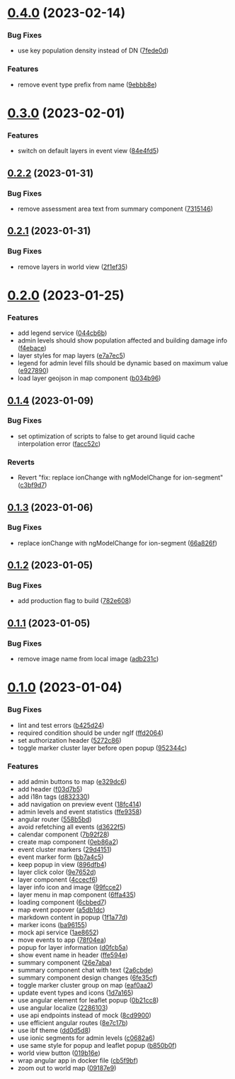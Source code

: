 # [0.4.0](https://github.com/rodekruis/ADA-UI/compare/v0.3.0...v0.4.0) (2023-02-14)


### Bug Fixes

* use key population density instead of DN ([7fede0d](https://github.com/rodekruis/ADA-UI/commit/7fede0d59d34d49a9df3b2b217a6e5ea2106d1ed))


### Features

* remove event type prefix from name ([9ebbb8e](https://github.com/rodekruis/ADA-UI/commit/9ebbb8ee67297741556fa19950ca171020c570fa))



# [0.3.0](https://github.com/rodekruis/ADA-UI/compare/v0.2.2...v0.3.0) (2023-02-01)


### Features

* switch on default layers in event view ([84e4fd5](https://github.com/rodekruis/ADA-UI/commit/84e4fd5771ff82b89f542aca16c85e49dbb2998f))



## [0.2.2](https://github.com/rodekruis/ADA-UI/compare/v0.2.1...v0.2.2) (2023-01-31)


### Bug Fixes

* remove assessment area text from summary component ([7315146](https://github.com/rodekruis/ADA-UI/commit/73151466f4d15614a931d19dabbf1a0398ebe75a))



## [0.2.1](https://github.com/rodekruis/ADA-UI/compare/v0.2.0...v0.2.1) (2023-01-31)


### Bug Fixes

* remove layers in world view ([2f1ef35](https://github.com/rodekruis/ADA-UI/commit/2f1ef35f6adbcf92d036717d7fa29b21ecfa74e9))



# [0.2.0](https://github.com/rodekruis/ADA-UI/compare/v0.1.4...v0.2.0) (2023-01-25)


### Features

* add legend service ([044cb6b](https://github.com/rodekruis/ADA-UI/commit/044cb6b66d8a787927e1bf3f8c96440606bb4268))
* admin levels should show population affected and building damage info ([f4ebace](https://github.com/rodekruis/ADA-UI/commit/f4ebace913e7e589d7ee0e74b63150e9c24868ba))
* layer styles for map layers ([e7a7ec5](https://github.com/rodekruis/ADA-UI/commit/e7a7ec5b68958c56bd092781160cc03bc62e838d))
* legend for admin level fills should be dynamic based on maximum value ([e927890](https://github.com/rodekruis/ADA-UI/commit/e9278900d36e20569dce47affd981967f88d3fa7))
* load layer geojson in map component ([b034b96](https://github.com/rodekruis/ADA-UI/commit/b034b9604fce0148cffe6b202579832715af2ed5))



## [0.1.4](https://github.com/rodekruis/ADA-UI/compare/v0.1.3...v0.1.4) (2023-01-09)


### Bug Fixes

* set optimization of scripts to false to get around liquid cache interpolation error ([facc52c](https://github.com/rodekruis/ADA-UI/commit/facc52c7a60f35b97f320052ace5c9935ef68838))


### Reverts

* Revert "fix: replace ionChange with ngModelChange for ion-segment" ([c3bf9d7](https://github.com/rodekruis/ADA-UI/commit/c3bf9d7334a6f4cdf7c6d70dd338f53be348f299))



## [0.1.3](https://github.com/rodekruis/ADA-UI/compare/v0.1.2...v0.1.3) (2023-01-06)


### Bug Fixes

* replace ionChange with ngModelChange for ion-segment ([66a826f](https://github.com/rodekruis/ADA-UI/commit/66a826f6b3c602c1b97db9681681e09bb784bb12))



## [0.1.2](https://github.com/rodekruis/ADA-UI/compare/v0.1.1...v0.1.2) (2023-01-05)


### Bug Fixes

* add production flag to build ([782e608](https://github.com/rodekruis/ADA-UI/commit/782e608b218cae03682811b4716c215efb57fc12))



## [0.1.1](https://github.com/rodekruis/ADA-UI/compare/v0.1.0...v0.1.1) (2023-01-05)


### Bug Fixes

* remove image name from local image ([adb231c](https://github.com/rodekruis/ADA-UI/commit/adb231c6ff736e9e136f226e8cfd7d5315e80198))



# [0.1.0](https://github.com/rodekruis/ADA-UI/compare/dd0d5d833264cd2464ab77e71208191e6427e451...v0.1.0) (2023-01-04)


### Bug Fixes

* lint and test errors ([b425d24](https://github.com/rodekruis/ADA-UI/commit/b425d24713dffdb2120b12759aa14a595f01da57))
* required condition should be under ngIf ([ffd2064](https://github.com/rodekruis/ADA-UI/commit/ffd2064fffa658c0ec0810f08339b92a13871466))
* set authorization header ([5272c86](https://github.com/rodekruis/ADA-UI/commit/5272c8694a886ab8eb4ddd5738f292e714912331))
* toggle marker cluster layer before open popup ([952344c](https://github.com/rodekruis/ADA-UI/commit/952344c0d028ea4274d907dc2369656f917abad0))


### Features

* add admin buttons to map ([e329dc6](https://github.com/rodekruis/ADA-UI/commit/e329dc6f6c365060d8e808a8f464ccabfdca104f))
* add header ([f03d7b5](https://github.com/rodekruis/ADA-UI/commit/f03d7b59d1f520194e26d707c3af1263255c8a97))
* add i18n tags ([d832330](https://github.com/rodekruis/ADA-UI/commit/d8323301a4e0b303baf608c5f0bb067ea32d6b9e))
* add navigation on preview event ([18fc414](https://github.com/rodekruis/ADA-UI/commit/18fc41485b16b0bdef136e5ab341df664bdeb8da))
* admin levels and event statistics ([ffe9358](https://github.com/rodekruis/ADA-UI/commit/ffe93580ffa47b35e8b083dead14d49a221956f4))
* angular router ([558b5bd](https://github.com/rodekruis/ADA-UI/commit/558b5bde5f39fecd5701e47cdea0ade443c4d499))
* avoid refetching all events ([d3622f5](https://github.com/rodekruis/ADA-UI/commit/d3622f553efdb41ef588c26b623c0e409c4f42a0))
* calendar component ([7b92f28](https://github.com/rodekruis/ADA-UI/commit/7b92f283b8ca0decb28dfe7df9a7af6afe083f8b))
* create map component ([0eb86a2](https://github.com/rodekruis/ADA-UI/commit/0eb86a22c28d6ef18485cef414733403a8ee0f62))
* event cluster markers ([29d4151](https://github.com/rodekruis/ADA-UI/commit/29d4151d9aef02bde896a3b66ddb68d6e1ea90c1))
* event marker form ([bb7a4c5](https://github.com/rodekruis/ADA-UI/commit/bb7a4c54f61d4bafcbd160493361b609bd84a2e8))
* keep popup in view ([896dfb4](https://github.com/rodekruis/ADA-UI/commit/896dfb44ecf4d3c13c3d4bfc4cf008150fd6a92f))
* layer click color ([9e7652d](https://github.com/rodekruis/ADA-UI/commit/9e7652d8ee8d08d2ec35d034993ebed747dc219c))
* layer component ([4ccecf6](https://github.com/rodekruis/ADA-UI/commit/4ccecf6e68460d26933683606df92cdeb98720ae))
* layer info icon and image ([99fcce2](https://github.com/rodekruis/ADA-UI/commit/99fcce27a125201ced8a0a458165267eda33585a))
* layer menu in map component ([6ffa435](https://github.com/rodekruis/ADA-UI/commit/6ffa435efe8e3ae05a99888e0b3e9643543f134b))
* loading component ([6cbbed7](https://github.com/rodekruis/ADA-UI/commit/6cbbed7e8923e4cd6ba1b0381f91a100404be4e7))
* map event popover ([a5db1dc](https://github.com/rodekruis/ADA-UI/commit/a5db1dc1545f57c82d92cebbe942968405831fdd))
* markdown content in popup ([1f1a77d](https://github.com/rodekruis/ADA-UI/commit/1f1a77d7e12dd5708c40758fab450d9acc6467a7))
* marker icons ([ba96155](https://github.com/rodekruis/ADA-UI/commit/ba96155f2ac3cda537e68ae1ccd07d2a4f5f89d1))
* mock api service ([1ae8652](https://github.com/rodekruis/ADA-UI/commit/1ae8652ab19befca1223b5581bbf46775bc5d60c))
* move events to app ([78f04ea](https://github.com/rodekruis/ADA-UI/commit/78f04eac9722cf8e291229e191bdf22e50bec2a2))
* popup for layer information ([d0fcb5a](https://github.com/rodekruis/ADA-UI/commit/d0fcb5a993670193b45d9aa19db62c71b4effbf8))
* show event name in header ([ffe594e](https://github.com/rodekruis/ADA-UI/commit/ffe594ef768a5bfed02a17c5af710f5e62f2d64d))
* summary component ([26e7aba](https://github.com/rodekruis/ADA-UI/commit/26e7aba0a1aa176d8c59e11c65720febf275cb07))
* summary component chat with text ([2a6cbde](https://github.com/rodekruis/ADA-UI/commit/2a6cbde8955f0a4a41a83b7b86cce6ca9e1895b0))
* summary component design changes ([6fe35cf](https://github.com/rodekruis/ADA-UI/commit/6fe35cfe0720afc6dbd0949388d9d633b877b9eb))
* toggle marker cluster group on map ([eaf0aa2](https://github.com/rodekruis/ADA-UI/commit/eaf0aa2a3e77d66564326e33a8c7c28c664ceb68))
* update event types and icons ([1d7a165](https://github.com/rodekruis/ADA-UI/commit/1d7a165d7d902dbc1813315c1b2b692a5fa0db47))
* use angular element for leaflet popup ([0b21cc8](https://github.com/rodekruis/ADA-UI/commit/0b21cc8346ff3a5e6a5a57f20e3296e4b8848c13))
* use angular localize ([2286103](https://github.com/rodekruis/ADA-UI/commit/2286103fc9df4942ef1658b2b55cc30afccd24bf))
* use api endpoints instead of mock ([8cd9900](https://github.com/rodekruis/ADA-UI/commit/8cd99009b9da882416bfba828595b6c86229b43e))
* use efficient angular routes ([8e7c17b](https://github.com/rodekruis/ADA-UI/commit/8e7c17b1c8c4d7bc16be3a5e5593980a16331c67))
* use ibf theme ([dd0d5d8](https://github.com/rodekruis/ADA-UI/commit/dd0d5d833264cd2464ab77e71208191e6427e451))
* use ionic segments for admin levels ([c0682a6](https://github.com/rodekruis/ADA-UI/commit/c0682a6d3b3542c833823094a0b0ab65e9a32023))
* use same style for popup and leaflet popup ([b850b0f](https://github.com/rodekruis/ADA-UI/commit/b850b0f529f8588180f896bedc1c1bb0c821bf91))
* world view button ([019b16e](https://github.com/rodekruis/ADA-UI/commit/019b16e8d4f1268ab387ddfb8fda5b684a768e43))
* wrap angular app in docker file ([cb5f9bf](https://github.com/rodekruis/ADA-UI/commit/cb5f9bf699e1b9ae7af49f51f0e1020574ab693b))
* zoom out to world map ([09187e9](https://github.com/rodekruis/ADA-UI/commit/09187e9af1c82e1bd3b2ffdaea9f6e6abea96b4a))



